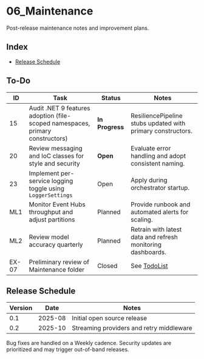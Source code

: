 # 06_Maintenance
Post-release maintenance notes and improvement plans.

## Index
- [Release Schedule](#release-schedule)


## To-Do

| ID | Task | Status | Notes |
|----|------|--------|-------|
| 15 | Audit .NET 9 features adoption (file-scoped namespaces, primary constructors) | **In Progress** | ResiliencePipeline stubs updated with primary constructors. |
| 20 | Review messaging and IoC classes for style and security | **Open** | Evaluate error handling and adopt consistent naming. |
| 23 | Implement per-service logging toggle using `LoggerSettings` | Open | Apply during orchestrator startup. |
| ML1 | Monitor Event Hubs throughput and adjust partitions | Planned | Provide runbook and automated alerts for scaling. |
| ML2 | Review model accuracy quarterly | Planned | Retrain with latest data and refresh monitoring dashboards. |
| EX-07 | Preliminary review of Maintenance folder | Closed | See [TodoList](../TodoList.md) |

## Release Schedule
| Version | Date | Notes |
|---------|------|------|
| 0.1 | 2025-08 | Initial open source release |
| 0.2 | 2025-10 | Streaming providers and retry middleware |

Bug fixes are handled on a Weekly cadence. Security updates are prioritized and may trigger out-of-band releases.

